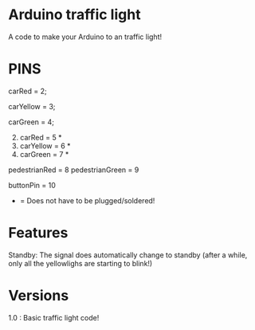 # Arduino traffic light
A code to make your Arduino to an traffic light!

# PINS

carRed = 2;

carYellow = 3;

carGreen = 4;

2. carRed = 5 *
2. carYellow = 6 *
2. carGreen = 7 *

pedestrianRed = 8
pedestrianGreen = 9

buttonPin = 10

* = Does not have to be plugged/soldered!

# Features

Standby:
The signal does automatically change to standby (after a while, only all the yellowlighs are starting to blink!)


# Versions

1.0 : Basic traffic light code!
